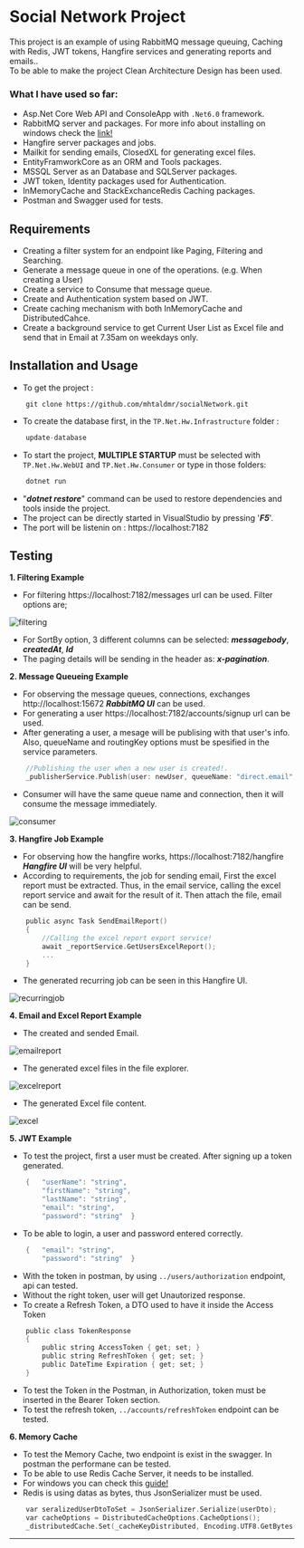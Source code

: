 
# Social Network Project

This project is an example of using RabbitMQ message queuing, Caching with Redis, JWT tokens, Hangfire services and generating reports and emails..  
To be able to make the project Clean Architecture Design has been used.

### What I have used so far:
- Asp.Net Core Web API and ConsoleApp with `.Net6.0` framework.
- RabbitMQ server and packages. For more info about installing on windows check the [link!](https://www.rabbitmq.com/install-windows.html)
- Hangfire server packages and jobs.
- Mailkit for sending emails, ClosedXL for generating excel files.
- EntityFramworkCore as an ORM and Tools packages.
- MSSQL Server as an Database and SQLServer packages.
- JWT token, Identity packages used for Authentication.
- InMemoryCache and StackExchanceRedis Caching packages.
- Postman and Swagger used for tests.

## Requirements
- Creating a filter system for an endpoint like Paging, Filtering and Searching.
- Generate a message queue in one of the operations. (e.g. When creating a User)
- Create a service to Consume that message queue.
- Create and Authentication system based on JWT.
- Create caching mechanism with both InMemoryCache and DistributedCahce.
- Create a background service to get Current User List as Excel file and send that in Email at 7.35am on weekdays only.

## Installation and Usage

- To get the project :
```
    git clone https://github.com/mhtaldmr/socialNetwork.git
```
- To create the database first, in the `TP.Net.Hw.Infrastructure` folder :
```c
    update-database
```
- To start the project, **MULTIPLE STARTUP** must be selected with `TP.Net.Hw.WebUI` and `TP.Net.Hw.Consumer` or type in those folders:
```c
    dotnet run
```
- "***dotnet restore***" command can be used to restore dependencies and tools inside the project.
-  The project can be directly started in VisualStudio by pressing '***F5***'.
- The port will be listenin on : https://localhost:7182

## Testing

**1. Filtering Example**

- For filtering  https://localhost:7182/messages url can be used. Filter options are;

<img src="https://github.com/mhtaldmr/socialNetwork/blob/main/images/filtering.png" alt="filtering" />

- For SortBy option, 3 different columns can be selected:  ***messagebody***, ***createdAt***, ***Id***
- The paging details will be sending in the header as: ***x-pagination***.

**2. Message Queueing Example**

- For observing the message queues, connections, exchanges http://localhost:15672 ***RabbitMQ UI*** can be used.
- For generating a user  https://localhost:7182/accounts/signup url can be used.
- After generating a user, a mesage will be publising with that user's info. Also, queueName and routingKey options must be spesified in the service parameters.
```c
    //Publishing the user when a new user is created!.
    _publisherService.Publish(user: newUser, queueName: "direct.email", routingKey: "email1");
```
- Consumer will have the same queue name and connection, then it will consume the message immediately.

<img src="https://github.com/mhtaldmr/socialNetwork/blob/main/images/consumer.png" alt="consumer" />

**3. Hangfire Job Example**
 
- For observing how the hangfire works, https://localhost:7182/hangfire ***Hangfire UI*** will be very helpful.
- According to requirements, the job for sending email, First the excel report must be extracted. Thus, in the email service, calling the excel report service and await for the result of it. Then attach the file, email can be send.
```c
    public async Task SendEmailReport()
    {
        //Calling the excel report export service!
        await _reportService.GetUsersExcelReport();
        ...
    }
```
- The generated recurring job  can be seen in this Hangfire UI.
 
 <img src="https://github.com/mhtaldmr/socialNetwork/blob/main/images/recurringjob.png" alt="recurringjob" />

**4. Email and Excel Report Example**

- The created and sended Email.
 
 <img src="https://github.com/mhtaldmr/socialNetwork/blob/main/images/emailreport.png" alt="emailreport" />

- The generated excel files in the file explorer.

 <img src="https://github.com/mhtaldmr/socialNetwork/blob/main/images/excelreport.png" alt="excelreport" />

- The generated Excel file content.

<img src="https://github.com/mhtaldmr/socialNetwork/blob/main/images/excel.png" alt="excel" />

**5. JWT Example**

- To test the project, first a user must be created. After signing up a token generated. 
```c
    {   "userName": "string",
        "firstName": "string",
        "lastName": "string",
        "email": "string",
        "password": "string"  }
```
- To be able to login, a user and password entered correctly. 
```c
    {   "email": "string",
        "password": "string"  }
```


- With the token  in postman, by using `../users/authorization` endpoint, api can tested.
- Without the right token, user will get Unautorized response.
- To create a Refresh Token, a DTO used to have it inside the Access Token
```c
    public class TokenResponse
    {
        public string AccessToken { get; set; }
        public string RefreshToken { get; set; }
        public DateTime Expiration { get; set; }
    }
``` 
- To test the Token in the Postman, in Authorization, token must be inserted in the Bearer Token section.
- To test the refresh token, `../accounts/refreshToken` endpoint can be tested.


**6. Memory Cache**
- To test the Memory Cache, two endpoint is exist in the swagger. In postman the performane can be tested.
- To be able to use Redis Cache Server, it needs to be installed.
- For windows you can check this [guide!](https://redis.io/docs/getting-started/installation/install-redis-on-windows/)
- Redis is using datas as bytes, thus JsonSerializer must be used.
```c 
    var seralizedUserDtoToSet = JsonSerializer.Serialize(userDto);
    var cacheOptions = DistributedCacheOptions.CacheOptions();
    _distributedCache.Set(_cacheKeyDistributed, Encoding.UTF8.GetBytes(seralizedUserDtoToSet), cacheOptions);
```

---